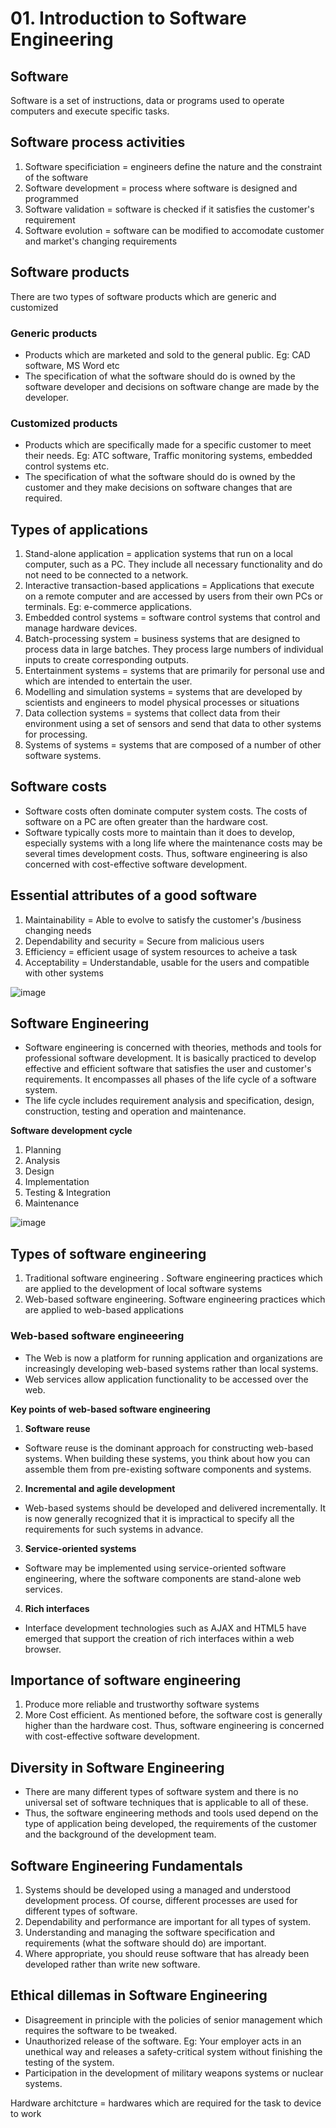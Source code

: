 # 01. Introduction to Software Engineering

## Software
Software is a set of instructions, data or programs used to operate computers and execute specific tasks.

## Software process activities
1. Software specificiation = engineers define the nature and the constraint of the software
2. Software development = process where software is designed and programmed
3. Software validation = software is checked if it satisfies the customer's requirement
4. Software evolution = software can be modified to accomodate customer and market's changing requirements

## Software products
There are two types of software products which are generic and customized

### Generic products 
- Products which are marketed and sold to the general public. Eg: CAD software, MS Word etc
- The specification of what the software should do is owned by the software developer and decisions on software change are made by the developer.

### Customized products 
- Products which are specifically made for a specific customer to meet their needs. Eg: ATC software, Traffic monitoring systems, embedded control systems etc.
- The specification of what the software should do is owned by the customer and they make decisions on software changes that are required.

## Types of applications
1. Stand-alone application = application systems that run on a local computer, such as a PC. They include all necessary functionality and do not need to be connected to a network. 
2. Interactive transaction-based applications = Applications that execute on a remote computer and are accessed by users from their own PCs or terminals. Eg: e-commerce applications. 
3. Embedded control systems = software control systems that control and manage hardware devices.
4. Batch-processing system = business systems that are designed to process data in large batches. They process large numbers of individual inputs to create corresponding outputs. 
5. Entertainment systems = systems that are primarily for personal use and which are intended to entertain the user. 
6. Modelling and simulation systems = systems that are developed by scientists and engineers to model physical processes or situations
7. Data collection systems = systems that collect data from their environment using a set of sensors and send that data to other systems for processing. 
8. Systems of systems = systems that are composed of a number of other software systems. 

## Software costs
- Software costs often dominate computer system costs. The costs of software on a PC are often greater than the hardware cost.
- Software typically costs more to maintain than it does to develop, especially systems with a long life where the maintenance costs may be several times development costs. Thus, software engineering is also concerned with cost-effective software development.

## Essential attributes of a good software
1. Maintainability = Able to evolve to satisfy the customer's /business changing needs
2. Dependability and security = Secure from malicious users
3. Efficiency = efficient usage of system resources to acheive a task
4. Acceptability = Understandable, usable for the users and compatible with other systems

![image](https://github.com/user-attachments/assets/bfa2f738-ad89-47e2-a380-2ad082237ef9)

## Software Engineering
- Software engineering is concerned with theories, methods and tools for professional software development. It is basically practiced to develop effective and efficient software that satisfies the user and customer's requirements. It encompasses all phases of the life cycle of a software system.
- The life cycle includes requirement analysis and specification, design, construction, testing and operation and maintenance.

**Software development cycle**
1. Planning
2. Analysis
3. Design
4. Implementation
5. Testing & Integration
6. Maintenance

![image](https://github.com/user-attachments/assets/e59545f3-3d4d-4791-8ec2-2c7cde0b48bd)

## Types of software engineering
1. Traditional software engineering . Software engineering practices which are applied to the development of local software systems
2. Web-based software engineering. Software engineering practices which are applied to web-based applications

### Web-based software engineeering
- The Web is now a platform for running application and organizations are increasingly developing web-based systems rather than local systems.
- Web services allow application functionality to be accessed over the web.

**Key points of web-based software engineering**
1. **Software reuse**
- Software reuse is the dominant approach for constructing web-based systems. 	When building these systems, you think about how you can assemble them from pre-existing software components and systems.

2. **Incremental and agile development**
- Web-based systems should be developed and delivered incrementally. It is now generally recognized that it is impractical to specify all the requirements for such systems in advance. 

3. **Service-oriented systems**
- Software may be implemented using service-oriented software engineering, where the software components are stand-alone web services.  

4. **Rich interfaces** 
- Interface development technologies such as AJAX and HTML5 have emerged that support the creation of rich interfaces within a web browser.   

## Importance of software engineering
1. Produce more reliable and trustworthy software systems
2. More Cost efficient. As mentioned before, the software cost is generally higher than the hardware cost. Thus, software engineering is concerned with cost-effective software development.

## Diversity in Software Engineering
- There are many different types of software system and there is no universal set of software techniques that is applicable to all of these.
- Thus, the software engineering methods and tools used depend on the type of application being developed, the requirements of the customer and the background of the development team.

## Software Engineering Fundamentals
1. Systems should be developed using a managed and understood development process. Of course, different processes are used for different types of software.
2. Dependability and performance are important for all types of system.
3. Understanding and managing the software specification and requirements (what the software should do) are important.
4. Where appropriate, you should reuse software that has already been developed rather than write new software.

## Ethical dillemas in Software Engineering
- Disagreement in principle with the policies of senior management which requires the software to be tweaked.
- Unauthorized release of the software. Eg: Your employer acts in an unethical way and releases a safety-critical system without finishing the testing of the system.
- Participation in the development of military weapons systems or nuclear systems.

Hardware architcture = hardwares which are required for the task to device to work

